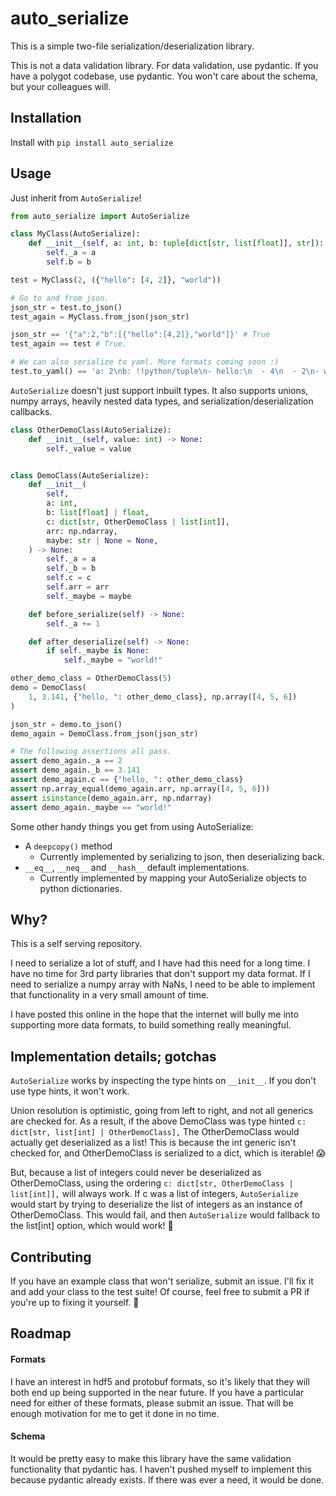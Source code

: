 # auto_serialize

This is a simple two-file serialization/deserialization library.

This is not a data validation library. For data validation, use pydantic.
If you have a polygot codebase, use pydantic.
You won't care about the schema, but your colleagues will.

## Installation

Install with `pip install auto_serialize`

## Usage

Just inherit from `AutoSerialize`!

```python
from auto_serialize import AutoSerialize

class MyClass(AutoSerialize):
    def __init__(self, a: int, b: tuple[dict[str, list[float]], str]):
        self._a = a
        self.b = b

test = MyClass(2, ({"hello": [4, 2]}, "world"))

# Go to and from json.
json_str = test.to_json()
test_again = MyClass.from_json(json_str)

json_str == '{"a":2,"b":[{"hello":[4,2]},"world"]}' # True
test_again == test # True.

# We can also serialize to yaml. More formats coming soon :)
test.to_yaml() == 'a: 2\nb: !!python/tuple\n- hello:\n  - 4\n  - 2\n- world\n' # True
```

`AutoSerialize` doesn't just support inbuilt types. It also supports unions,
numpy arrays, heavily nested data types, and serialization/deserialization
callbacks.

```python
class OtherDemoClass(AutoSerialize):
    def __init__(self, value: int) -> None:
        self._value = value


class DemoClass(AutoSerialize):
    def __init__(
        self,
        a: int,
        b: list[float] | float,
        c: dict[str, OtherDemoClass | list[int]],
        arr: np.ndarray,
        maybe: str | None = None,
    ) -> None:
        self._a = a
        self._b = b
        self.c = c
        self.arr = arr
        self._maybe = maybe

    def before_serialize(self) -> None:
        self._a += 1

    def after_deserialize(self) -> None:
        if self._maybe is None:
            self._maybe = "world!"

other_demo_class = OtherDemoClass(5)
demo = DemoClass(
    1, 3.141, {"hello, ": other_demo_class}, np.array([4, 5, 6])
)

json_str = demo.to_json()
demo_again = DemoClass.from_json(json_str)

# The following assertions all pass.
assert demo_again._a == 2
assert demo_again._b == 3.141
assert demo_again.c == {"hello, ": other_demo_class}
assert np.array_equal(demo_again.arr, np.array([4, 5, 6]))
assert isinstance(demo_again.arr, np.ndarray)
assert demo_again._maybe == "world!"
```

Some other handy things you get from using AutoSerialize:

- A `deepcopy()` method
  - Currently implemented by serializing to json, then deserializing back.
- `__eq__`, `__neq__` and `__hash__` default implementations.
  - Currently implemented by mapping your AutoSerialize objects to python
    dictionaries.

## Why?

This is a self serving repository.

I need to serialize a lot of stuff, and I have had this need for a long time.
I have no time for 3rd party libraries that don't support my data format.
If I need to serialize a numpy array with NaNs, I need to be able to implement
that functionality in a very small amount of time.

I have posted this online in the hope that the internet will bully me into
supporting more data formats, to build something really meaningful.

## Implementation details; gotchas

`AutoSerialize` works by inspecting the type hints on `__init__`. If you don't
use type hints, it won't work.

Union resolution is optimistic, going from left to right, and not all generics
are checked for. As a result, if the above DemoClass was type hinted
`c: dict[str, list[int] | OtherDemoClass],`
The OtherDemoClass would actually get deserialized as a list! This is because
the int generic isn't checked for, and OtherDemoClass is serialized to a dict,
which is iterable! :scream:

But, because a list of integers could never be deserialized as OtherDemoClass,
using the ordering
`c: dict[str, OtherDemoClass | list[int]],`
will always work. If c was a list of integers, `AutoSerialize` would start by
trying to deserialize the list of integers as an instance of OtherDemoClass.
This would fail, and then `AutoSerialize` would fallback to the list[int]
option, which would work! :tada:

## Contributing

If you have an example class that won't serialize, submit an issue. I'll fix it
and add your class to the test suite! Of course, feel free to submit a PR if
you're up to fixing it yourself. :muscle:

## Roadmap

#### Formats

I have an interest in hdf5 and protobuf formats, so it's likely that they will
both end up being supported in the near future.
If you have a particular need for either of these formats, please submit an
issue. That will be enough motivation for me to get it done in no time.

#### Schema

It would be pretty easy to make this library have the same validation
functionality that pydantic has. I haven't pushed myself to implement this
because pydantic already exists. If there was ever a need, it would be done.
